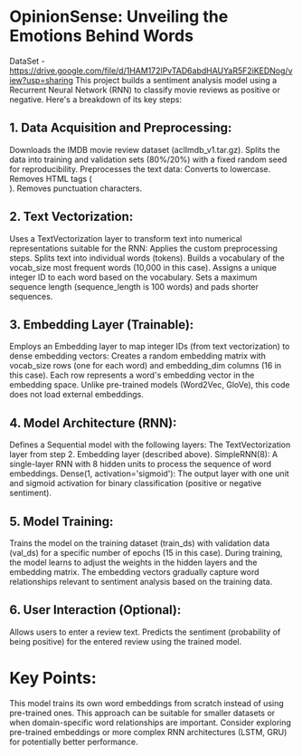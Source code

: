 # OpinionSense: Unveiling the Emotions Behind Words

DataSet - https://drive.google.com/file/d/1HAM172lPvTAD6abdHAUYaR5F2iKEDNog/view?usp=sharing
This project builds a sentiment analysis model using a Recurrent Neural Network (RNN) to classify movie reviews as positive or negative. Here's a breakdown of its key steps:

## 1. Data Acquisition and Preprocessing:

Downloads the IMDB movie review dataset (aclImdb_v1.tar.gz).
Splits the data into training and validation sets (80%/20%) with a fixed random seed for reproducibility.
Preprocesses the text data:
Converts to lowercase.
Removes HTML tags (<br>).
Removes punctuation characters.

## 2. Text Vectorization:

Uses a TextVectorization layer to transform text into numerical representations suitable for the RNN:
Applies the custom preprocessing steps.
Splits text into individual words (tokens).
Builds a vocabulary of the vocab_size most frequent words (10,000 in this case).
Assigns a unique integer ID to each word based on the vocabulary.
Sets a maximum sequence length (sequence_length is 100 words) and pads shorter sequences.

## 3. Embedding Layer (Trainable):

Employs an Embedding layer to map integer IDs (from text vectorization) to dense embedding vectors:
Creates a random embedding matrix with vocab_size rows (one for each word) and embedding_dim columns (16 in this case).
Each row represents a word's embedding vector in the embedding space.
Unlike pre-trained models (Word2Vec, GloVe), this code does not load external embeddings.

## 4. Model Architecture (RNN):

Defines a Sequential model with the following layers:
The TextVectorization layer from step 2.
Embedding layer (described above).
SimpleRNN(8): A single-layer RNN with 8 hidden units to process the sequence of word embeddings.
Dense(1, activation='sigmoid'): The output layer with one unit and sigmoid activation for binary classification (positive or negative sentiment).

## 5. Model Training:

Trains the model on the training dataset (train_ds) with validation data (val_ds) for a specific number of epochs (15 in this case).
During training, the model learns to adjust the weights in the hidden layers and the embedding matrix.
The embedding vectors gradually capture word relationships relevant to sentiment analysis based on the training data.

## 6. User Interaction (Optional):

Allows users to enter a review text.
Predicts the sentiment (probability of being positive) for the entered review using the trained model.

# Key Points:

This model trains its own word embeddings from scratch instead of using pre-trained ones.
This approach can be suitable for smaller datasets or when domain-specific word relationships are important.
Consider exploring pre-trained embeddings or more complex RNN architectures (LSTM, GRU) for potentially better performance.
